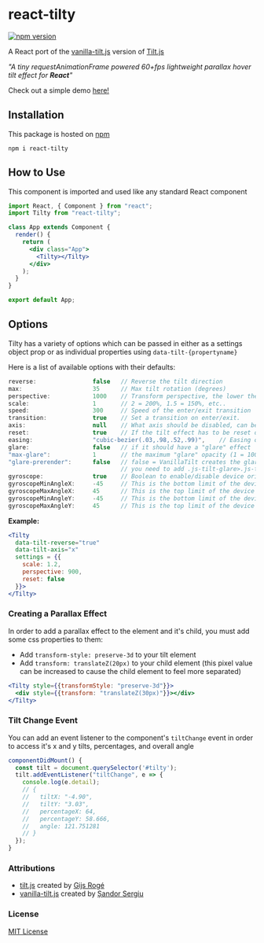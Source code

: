 # react-tilty

[![npm version](https://badge.fury.io/js/react-tilty.svg)](https://badge.fury.io/js/react-tilty)

A React port of the [vanilla-tilt.js](https://micku7zu.github.io/vanilla-tilt.js/index.html) version of [Tilt.js](http://gijsroge.github.io/tilt.js/)

_"A tiny requestAnimationFrame powered 60+fps lightweight parallax hover tilt effect for **React**"_

Check out a simple demo [here!](https://codesandbox.io/s/73rqoq599j?fontsize=14)

## Installation

This package is hosted on [npm](https://www.npmjs.com/package/react-tilty)

`npm i react-tilty`

## How to Use

This component is imported and used like any standard React component

```jsx
import React, { Component } from "react";
import Tilty from "react-tilty";

class App extends Component {
  render() {
    return (
      <div class="App">
        <Tilty></Tilty>
      </div>
    );
  }
}

export default App;
```

## Options

Tilty has a variety of options which can be passed in either as a settings object prop or as individual properties using `data-tilt-{propertyname}`

Here is a list of available options with their defaults:
```js
reverse:                false   // Reverse the tilt direction
max:                    35      // Max tilt rotation (degrees)
perspective:            1000    // Transform perspective, the lower the more extreme the tilt gets.
scale:                  1       // 2 = 200%, 1.5 = 150%, etc..
speed:                  300     // Speed of the enter/exit transition
transition:             true    // Set a transition on enter/exit.
axis:                   null    // What axis should be disabled, can be X or Y.
reset:                  true    // If the tilt effect has to be reset on exit
easing:                 "cubic-bezier(.03,.98,.52,.99)",    // Easing on enter/exit
glare:                  false   // if it should have a "glare" effect
"max-glare":            1       // the maximum "glare" opacity (1 = 100%, 0.5 = 50%)
"glare-prerender":      false   // false = VanillaTilt creates the glare elements for you, otherwise
                                // you need to add .js-tilt-glare>.js-tilt-glare-inner by yourself
gyroscope:              true    // Boolean to enable/disable device orientation detection
gyroscopeMinAngleX:     -45     // This is the bottom limit of the device angle on X axis, meaning that a device rotated at this angle would tilt the element as if the mouse was on the left border of the element
gyroscopeMaxAngleX:     45      // This is the top limit of the device angle on X axis, meaning that a device rotated at this angle would tilt the element as if the mouse was on the right border of the element
gyroscopeMinAngleY:     -45     // This is the bottom limit of the device angle on Y axis, meaning that a device rotated at this angle would tilt the element as if the mouse was on the top border of the element
gyroscopeMaxAngleY:     45      // This is the top limit of the device angle on Y axis, meaning that a device rotated at this angle would tilt the element as if the mouse was on the bottom border of the element
```

**Example:**

```jsx
<Tilty
  data-tilt-reverse="true"
  data-tilt-axis="x"
  settings = {{
    scale: 1.2,
    perspective: 900,
    reset: false
  }}>
</Tilty>
```

### Creating a Parallax Effect

In order to add a parallax effect to the element and it's child, you must add some css properties to them:
- Add `transform-style: preserve-3d` to your tilt element
- Add `transform: translateZ(20px)` to your child element (this pixel value can be increased to cause the child element to feel more separated)


```jsx
<Tilty style={{transformStyle: "preserve-3d"}}>
  <div style={{transform: "translateZ(30px)"}}></div>
</Tilty>
```

### Tilt Change Event

You can add an event listener to the component's `tiltChange` event in order to access it's x and y tilts, percentages, and overall angle

```jsx
componentDidMount() {
  const tilt = document.querySelector('#tilty');
  tilt.addEventListener("tiltChange", e => {
    console.log(e.detail);
    // {
    //   tiltX: "-4.90",
    //   tiltY: "3.03",
    //   percentageX: 64,
    //   percentageY: 58.666,
    //   angle: 121.751281
    // }
  });
}
```

### Attributions

- [tilt.js](https://github.com/gijsroge/tilt.js) created by [Gijs Rogé](https://github.com/gijsroge)
- [vanilla-tilt.js](https://github.com/micku7zu/vanilla-tilt.js) created by [Șandor Sergiu](https://github.com/micku7zu)

### License

[MIT License](./LICENSE)
